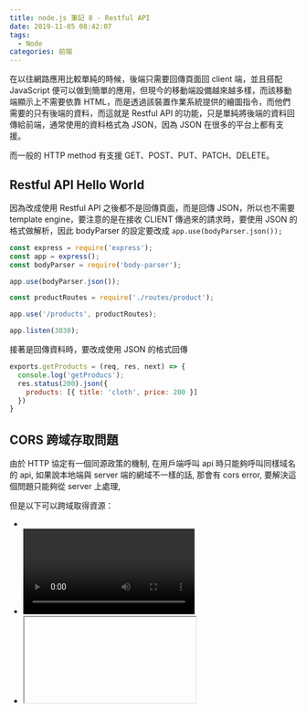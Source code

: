 ```yaml
---
title: node.js 筆記 8 - Restful API
date: 2019-11-05 08:42:07
tags:
  - Node
categories: 前端
---
```


在以往網路應用比較單純的時候，後端只需要回傳頁面回 client 端，並且搭配 JavaScript 便可以做到簡單的應用，但現今的移動端設備越來越多樣，而該移動端顯示上不需要依靠 HTML，而是透過該裝置作業系統提供的繪圖指令，而他們需要的只有後端的資料，而這就是 Restful API 的功能，只是單純將後端的資料回傳給前端，通常使用的資料格式為 JSON，因為 JSON 在很多的平台上都有支援。

而一般的 HTTP method 有支援 GET、POST、PUT、PATCH、DELETE。

## Restful API Hello World
因為改成使用 Restful API 之後都不是回傳頁面，而是回傳 JSON，所以也不需要 template engine，要注意的是在接收 CLIENT 傳過來的請求時，要使用 JSON 的格式做解析，因此 bodyParser 的設定要改成 `app.use(bodyParser.json());`

``` JavaScript
const express = require('express');
const app = express();
const bodyParser = require('body-parser');

app.use(bodyParser.json());

const productRoutes = require('./routes/product');

app.use('/products', productRoutes);

app.listen(3030);
```

接著是回傳資料時，要改成使用 JSON 的格式回傳

``` JavaScript
exports.getProducts = (req, res, next) => {
  console.log('getProducs');
  res.status(200).json({
    products: [{ title: 'cloth', price: 200 }]
  })
}
```

## CORS 跨域存取問題
由於 HTTP 協定有一個同源政策的機制, 在用戶端呼叫 api 時只能夠呼叫同樣域名的 api, 如果說本地端與 server 端的網域不一樣的話, 那會有 cors error, 要解決這個問題只能夠從 server 上處理, 

但是以下可以跨域取得資源：
* <img />
* <video />, <audio />
* <iframe />
* <link rel="stylesheet" href />
* <script src="" />

那麼跨域請求的機制是在 request 中發出的 `Origin` 和 Response 中的 `Access-Control-Allow-Origin` 如果值是一樣或是 `Access-Control-Allow-Origin: '*'`, 代表允許任何網域存取資源），此時就會放寬 CORS 的限制，允許存取跨域資源。

### preflight
所謂的 preflight 就是請求會先以 HTTP OPTION 的方式送去另外一個網域敲門，確認沒問題後才會送出真正的請求

首先 HTTP 僅允許以下三種方法

* GET
* HEAD
* POST

如果不包含在內, 則會回傳 CORS 錯誤

另外 `CONTENT-TYPE` 僅允許以下三種

* application/x-www-form-urlencoded
* multipart/form-data
* text/plain

假如要送 `application/json` 的話必須要額外在後端回傳的 HEADER 當中設定

``` js
app.use((req, res, next) => {
    res.setHeader('Access-Control-Allow-Origin', '*');
    res.setHeader('Access-Control-Allow-Methods', 'OPTIONS, GET, POST, PUT, PATCH, DELETE');
    res.setHeader('Access-Control-Allow-Headers', 'Content-Type, Authorization');
    next();
});

```


